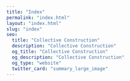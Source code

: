 ```yaml
---
title: "Index"
permalink: "index.html"
layout: "index.html"
slug: "index"
seo:
  title: "Collective Construction"
  description: "Collective Construction"
  og_title: "Collective Construction"
  og_description: "Collective Construction"
  og_type: "website"
  twitter_card: "summary_large_image"
---
```

